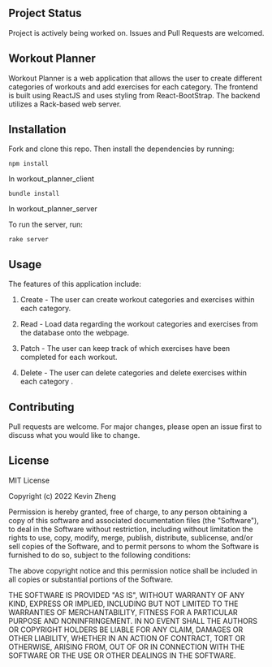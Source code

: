 ## Project Status
Project is actively being worked on. Issues and Pull Requests are welcomed.

## Workout Planner 

Workout Planner is a web application that allows the user to create different categories 
of workouts and add exercises for each category. The frontend is built using ReactJS and 
uses styling from React-BootStrap. The backend utilizes a Rack-based web server.

## Installation
Fork and clone this repo. Then install the dependencies by running:

```
npm install
```
In workout_planner_client

```
bundle install
```
In workout_planner_server


To run the server, run: 

```
rake server
```


## Usage
The features of this application include:

1. Create - The user can create workout categories and exercises within each category.

2. Read - Load data regarding the workout categories and exercises from the database onto the webpage.

3. Patch - The user can keep track of which exercises have been completed for each workout.

4. Delete - The user can delete categories and delete exercises within each category .


## Contributing
Pull requests are welcome. For major changes, please open an issue first to discuss what you would like to change.

## License
MIT License

Copyright (c) 2022 Kevin Zheng

Permission is hereby granted, free of charge, to any person obtaining a copy
of this software and associated documentation files (the "Software"), to deal
in the Software without restriction, including without limitation the rights
to use, copy, modify, merge, publish, distribute, sublicense, and/or sell
copies of the Software, and to permit persons to whom the Software is
furnished to do so, subject to the following conditions:

The above copyright notice and this permission notice shall be included in all
copies or substantial portions of the Software.

THE SOFTWARE IS PROVIDED "AS IS", WITHOUT WARRANTY OF ANY KIND, EXPRESS OR
IMPLIED, INCLUDING BUT NOT LIMITED TO THE WARRANTIES OF MERCHANTABILITY,
FITNESS FOR A PARTICULAR PURPOSE AND NONINFRINGEMENT. IN NO EVENT SHALL THE
AUTHORS OR COPYRIGHT HOLDERS BE LIABLE FOR ANY CLAIM, DAMAGES OR OTHER
LIABILITY, WHETHER IN AN ACTION OF CONTRACT, TORT OR OTHERWISE, ARISING FROM,
OUT OF OR IN CONNECTION WITH THE SOFTWARE OR THE USE OR OTHER DEALINGS IN THE
SOFTWARE.
